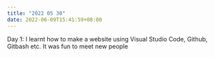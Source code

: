 ```yaml
---
title: "2022 05 30"
date: 2022-06-09T15:41:59+08:00
---
```

Day 1: I learnt how to make a website using Visual Studio Code, Github, Gitbash etc. It was fun to meet new people
